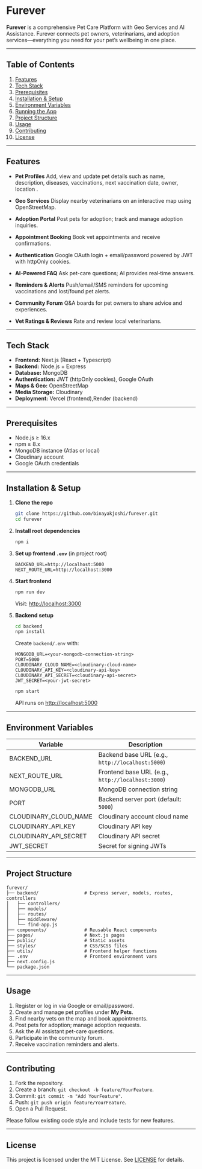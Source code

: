 # Furever

**Furever** is a comprehensive Pet Care Platform with Geo Services and AI Assistance. Furever connects pet owners, veterinarians, and adoption services—everything you need for your pet’s wellbeing in one place.

---

## Table of Contents

1. [Features](#features)
2. [Tech Stack](#tech-stack)
3. [Prerequisites](#prerequisites)
4. [Installation & Setup](#installation--setup)
5. [Environment Variables](#environment-variables)
6. [Running the App](#running-the-app)
7. [Project Structure](#project-structure)
8. [Usage](#usage)
9. [Contributing](#contributing)
10. [License](#license)

---

## Features

* **Pet Profiles**
  Add, view and update pet details such as name, description, diseases, vaccinations, next vaccination date, owner, location .

* **Geo Services**
  Display nearby veterinarians on an interactive map using OpenStreetMap.

* **Adoption Portal**
  Post pets for adoption; track and manage adoption inquiries.

* **Appointment Booking**
  Book vet appointments and receive confirmations.

* **Authentication**
  Google OAuth login + email/password powered by JWT with httpOnly cookies.

* **AI-Powered FAQ**
  Ask pet-care questions; AI  provides real‑time answers.

* **Reminders & Alerts**
  Push/email/SMS reminders for upcoming vaccinations and lost/found pet alerts.

* **Community Forum**
  Q\&A boards for pet owners to share advice and experiences.

* **Vet Ratings & Reviews**
  Rate and review local veterinarians.

---

## Tech Stack

* **Frontend:** Next.js (React + Typescript)
* **Backend:** Node.js + Express
* **Database:** MongoDB
* **Authentication:** JWT (httpOnly cookies), Google OAuth
* **Maps & Geo:** OpenStreetMap
* **Media Storage:** Cloudinary
* **Deployment:** Vercel (frontend),Render (backend)

---

## Prerequisites

* Node.js ≥ 16.x
* npm ≥ 8.x
* MongoDB instance (Atlas or local)
* Cloudinary account
* Google OAuth credentials

---

## Installation & Setup

1. **Clone the repo**

   ```bash
   git clone https://github.com/binayakjoshi/furever.git
   cd furever
   ```

2. **Install root dependencies**

   ```bash
   npm i
   ```

3. **Set up frontend `.env`** (in project root)

   ```env
   BACKEND_URL=http://localhost:5000
   NEXT_ROUTE_URL=http://localhost:3000
   ```

4. **Start frontend**

   ```bash
   npm run dev
   ```

   Visit: [http://localhost:3000](http://localhost:3000)

5. **Backend setup**

   ```bash
   cd backend
   npm install
   ```

   Create `backend/.env` with:

   ```env
   MONGODB_URL=<your-mongodb-connection-string>
   PORT=5000
   CLOUDINARY_CLOUD_NAME=<cloudinary-cloud-name>
   CLOUDINARY_API_KEY=<cloudinary-api-key>
   CLOUDINARY_API_SECRET=<cloudinary-api-secret>
   JWT_SECRET=<your-jwt-secret>
   ```

   ```bash
   npm start
   ```

   API runs on [http://localhost:5000](http://localhost:5000)

---

## Environment Variables

| Variable                | Description                                       |
| ----------------------- | ------------------------------------------------- |
| BACKEND\_URL            | Backend base URL (e.g., `http://localhost:5000`)  |
| NEXT\_ROUTE\_URL        | Frontend base URL (e.g., `http://localhost:3000`) |
| MONGODB\_URL            | MongoDB connection string                         |
| PORT                    | Backend server port (default: `5000`)             |
| CLOUDINARY\_CLOUD\_NAME | Cloudinary account cloud name                     |
| CLOUDINARY\_API\_KEY    | Cloudinary API key                                |
| CLOUDINARY\_API\_SECRET | Cloudinary API secret                             |
| JWT\_SECRET             | Secret for signing JWTs                           |

---

## Project Structure

```
furever/
├── backend/                 # Express server, models, routes, controllers
│   ├── controllers/
│   ├── models/
│   ├── routes/
│   ├── middleware/
│   └── find-app.js
├── components/              # Reusable React components
├── pages/                   # Next.js pages
├── public/                  # Static assets
├── styles/                  # CSS/SCSS files
├── utils/                   # Frontend helper functions
├── .env                     # Frontend environment vars
├── next.config.js
└── package.json
```

---

## Usage

1. Register or log in via Google or email/password.
2. Create and manage pet profiles under **My Pets**.
3. Find nearby vets on the map and book appointments.
4. Post pets for adoption; manage adoption requests.
5. Ask the AI assistant pet-care questions.
6. Participate in the community forum.
7. Receive vaccination reminders and alerts.

---

## Contributing

1. Fork the repository.
2. Create a branch: `git checkout -b feature/YourFeature`.
3. Commit: `git commit -m "Add YourFeature"`.
4. Push: `git push origin feature/YourFeature`.
5. Open a Pull Request.

Please follow existing code style and include tests for new features.

---

## License

This project is licensed under the MIT License. See [LICENSE](./LICENSE) for details.
